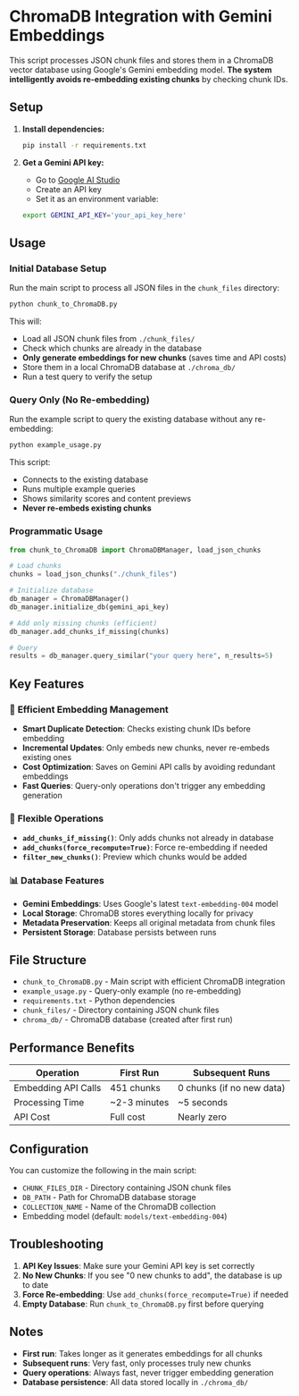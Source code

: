 # ChromaDB Integration with Gemini Embeddings

This script processes JSON chunk files and stores them in a ChromaDB vector database using Google's Gemini embedding model. **The system intelligently avoids re-embedding existing chunks** by checking chunk IDs.

## Setup

1. **Install dependencies:**
   ```bash
   pip install -r requirements.txt
   ```

2. **Get a Gemini API key:**
   - Go to [Google AI Studio](https://makersuite.google.com/app/apikey)
   - Create an API key
   - Set it as an environment variable:
   ```bash
   export GEMINI_API_KEY='your_api_key_here'
   ```

## Usage

### Initial Database Setup

Run the main script to process all JSON files in the `chunk_files` directory:

```bash
python chunk_to_ChromaDB.py
```

This will:
- Load all JSON chunk files from `./chunk_files/`
- Check which chunks are already in the database
- **Only generate embeddings for new chunks** (saves time and API costs)
- Store them in a local ChromaDB database at `./chroma_db/`
- Run a test query to verify the setup

### Query Only (No Re-embedding)

Run the example script to query the existing database without any re-embedding:

```bash
python example_usage.py
```

This script:
- Connects to the existing database
- Runs multiple example queries
- Shows similarity scores and content previews
- **Never re-embeds existing chunks**

### Programmatic Usage

```python
from chunk_to_ChromaDB import ChromaDBManager, load_json_chunks

# Load chunks
chunks = load_json_chunks("./chunk_files")

# Initialize database
db_manager = ChromaDBManager()
db_manager.initialize_db(gemini_api_key)

# Add only missing chunks (efficient)
db_manager.add_chunks_if_missing(chunks)

# Query
results = db_manager.query_similar("your query here", n_results=5)
```

## Key Features

### 🚀 **Efficient Embedding Management**
- **Smart Duplicate Detection**: Checks existing chunk IDs before embedding
- **Incremental Updates**: Only embeds new chunks, never re-embeds existing ones
- **Cost Optimization**: Saves on Gemini API calls by avoiding redundant embeddings
- **Fast Queries**: Query-only operations don't trigger any embedding generation

### 🔧 **Flexible Operations**
- **`add_chunks_if_missing()`**: Only adds chunks not already in database
- **`add_chunks(force_recompute=True)`**: Force re-embedding if needed
- **`filter_new_chunks()`**: Preview which chunks would be added

### 📊 **Database Features**
- **Gemini Embeddings**: Uses Google's latest `text-embedding-004` model
- **Local Storage**: ChromaDB stores everything locally for privacy
- **Metadata Preservation**: Keeps all original metadata from chunk files
- **Persistent Storage**: Database persists between runs

## File Structure

- `chunk_to_ChromaDB.py` - Main script with efficient ChromaDB integration
- `example_usage.py` - Query-only example (no re-embedding)
- `requirements.txt` - Python dependencies
- `chunk_files/` - Directory containing JSON chunk files
- `chroma_db/` - ChromaDB database (created after first run)

## Performance Benefits

| Operation | First Run | Subsequent Runs |
|-----------|-----------|-----------------|
| Embedding API Calls | 451 chunks | 0 chunks (if no new data) |
| Processing Time | ~2-3 minutes | ~5 seconds |
| API Cost | Full cost | Nearly zero |

## Configuration

You can customize the following in the main script:

- `CHUNK_FILES_DIR` - Directory containing JSON chunk files
- `DB_PATH` - Path for ChromaDB database storage
- `COLLECTION_NAME` - Name of the ChromaDB collection
- Embedding model (default: `models/text-embedding-004`)

## Troubleshooting

1. **API Key Issues**: Make sure your Gemini API key is set correctly
2. **No New Chunks**: If you see "0 new chunks to add", the database is up to date
3. **Force Re-embedding**: Use `add_chunks(force_recompute=True)` if needed
4. **Empty Database**: Run `chunk_to_ChromaDB.py` first before querying

## Notes

- **First run**: Takes longer as it generates embeddings for all chunks
- **Subsequent runs**: Very fast, only processes truly new chunks
- **Query operations**: Always fast, never trigger embedding generation
- **Database persistence**: All data stored locally in `./chroma_db/`
